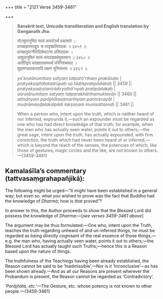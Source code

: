 +++
title = "2121 Verse 3459-3461"

+++
> **Sanskrit text, Unicode transliteration and English translation by Ganganath Jha:** 
>
> योऽश्रुतानुमितं सत्यं तत्परोऽर्थं प्रकाशते ।  
> प्रत्यक्षज्ञाततद्रूपः स तादृक्प्रतिपादकः ॥ ३४५९ ॥  
> प्रत्यक्षदृष्टनीरादिर्यथाऽन्यः प्रतिपादकः ।  
> अश्रुतानुमितं सत्यं तत्परखार्थमुक्तवान् ॥ ३४६० ॥  
> अतीन्द्रियं पराज्ञातसामर्थ्यं परिनिश्चयात् ।  
> मुद्रामण्डलकल्पादि लक्षणं मुनिसत्तमः ॥ ३४६१ ॥ 
>
> *yo'śrutānumitaṃ satyaṃ tatparo'rthaṃ prakāśate* \|  
> *pratyakṣajñātatadrūpaḥ sa tādṛkpratipādakaḥ* \|\| 3459 \|\|  
> *pratyakṣadṛṣṭanīrādiryathā'nyaḥ pratipādakaḥ* \|  
> *aśrutānumitaṃ satyaṃ tatparakhārthamuktavān* \|\| 3460 \|\|  
> *atīndriyaṃ parājñātasāmarthyaṃ pariniścayāt* \|  
> *mudrāmaṇḍalakalpādi lakṣaṇaṃ munisattamaḥ* \|\| 3461 \|\| 
>
> When a person who, intent upon the truth, which is neither heard of nor inferred, expounds it,—such an expounder must be regarded as one who has had direct knowledge of that truth; for example, when the man who has actually seen water, points it out to others;—the great sage, intent upon the truth, has actually expounded, with firm conviction, the truth which had never been heard of or inferred,—which is beyond the reach of the senses, the potencies of which, like those of gestures, magic circles and the like, are not known to others.—(3459-3461)



## Kamalaśīla’s commentary (tattvasaṃgrahapañjikā):

The following might be urged—“It might have been established in a general way; but even so, what you wished to prove was the fact that *Buddha* had the knowledge of *Dharma*; how is *that* proved”?

In answer to this, the Author proceeds to show that the Blessed Lord did possess the knowledge of *Dharma*:—[*see verses 3459-3461 above*]

The argument may be thus formulated:—One who, intent upon the Truth, teaches the truth regarding unheard of and un-inferred things, he must be regarded as being directly cognisant of the real essence of those things,—e.g. the man who, having actually seen water, points it out to others;—the Blessed Lord has actually taught such Truths;—hence this is a Reason based upon the nature of things.

The truthfulness of the Teachings having been already established, the Reason cannot be said to be ‘Inadmissible’,—Nor is it ‘Inconclusive’—as has been shown already.—And as all our Reasons are present wherever the Probandum is present, the Reason cannot be regarded as ‘Contradictory’.

‘*Parājñāta, etc*.’—The Gesture, etc. whose potency is not known to other people.—(3459-3461)


